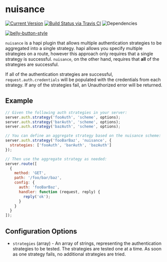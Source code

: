 # nuisance

[![Current Version](https://img.shields.io/npm/v/nuisance.svg)](https://www.npmjs.org/package/nuisance)
[![Build Status via Travis CI](https://travis-ci.org/continuationlabs/nuisance.svg?branch=master)](https://travis-ci.org/continuationlabs/nuisance)
![Dependencies](http://img.shields.io/david/continuationlabs/nuisance.svg)

[![belly-button-style](https://cdn.rawgit.com/continuationlabs/belly-button/master/badge.svg)](https://github.com/continuationlabs/belly-button)

`nuisance` is a hapi plugin that allows multiple authentication strategies to be aggregated into a single strategy. hapi allows you specify multiple strategies on a route, however this approach only requires that a single strategy is successful. `nuisance`, on the other hand, requires that **all** of the strategies are successful.

If all of the authentication strategies are successful, `request.auth.credentials` will be populated with the credentials from each strategy. If any of the strategies fail, an Unauthorized error will be returned.

## Example

```javascript
// Given the following auth strategies in your server:
server.auth.strategy('fooAuth', 'scheme', options);
server.auth.strategy('barAuth', 'scheme', options);
server.auth.strategy('bazAuth', 'scheme', options);

// You can define an aggregate strategy based on the nuisance scheme:
server.auth.strategy('fooBarBaz', 'nuisance', {
  strategies: ['fooAuth', 'barAuth', 'bazAuth']
});

// Then use the aggregate strategy as needed:
server.route([
  {
    method: 'GET',
    path: '/foo/bar/baz',
    config: {
      auth: 'fooBarBaz',
      handler: function (request, reply) {
        reply('ok');
      }
    }
  }
]);
```

## Configuration Options

- `strategies` (array) - An array of strings, representing the authentication strategies to be tested. The strategies are tested one at a time. As soon as one strategy fails, no additional strategies are tried.
